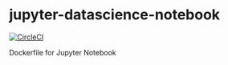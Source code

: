 # jupyter-datascience-notebook

[![CircleCI](https://circleci.com/gh/etops/jupyter-datascience-notebook.svg?style=svg)](https://circleci.com/gh/etops/jupyter-datascience-notebook)

Dockerfile for Jupyter Notebook
